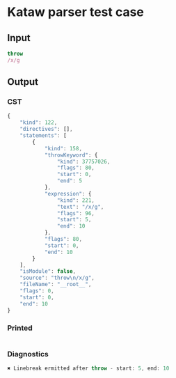 # Kataw parser test case

## Input

`````js
throw
/x/g
`````

## Output

### CST

```javascript
{
    "kind": 122,
    "directives": [],
    "statements": [
        {
            "kind": 158,
            "throwKeyword": {
                "kind": 37757026,
                "flags": 80,
                "start": 0,
                "end": 5
            },
            "expression": {
                "kind": 221,
                "text": "/x/g",
                "flags": 96,
                "start": 5,
                "end": 10
            },
            "flags": 80,
            "start": 0,
            "end": 10
        }
    ],
    "isModule": false,
    "source": "throw\n/x/g",
    "fileName": "__root__",
    "flags": 0,
    "start": 0,
    "end": 10
}
```

### Printed

```javascript

```

### Diagnostics

```javascript
✖ Linebreak ermitted after throw - start: 5, end: 10

```

